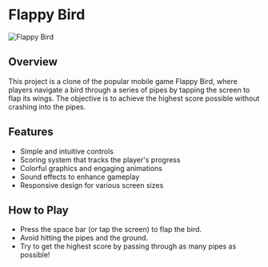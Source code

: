 # Flappy Bird

![Flappy Bird](link-to-your-image)

## Overview

This project is a clone of the popular mobile game Flappy Bird, where players navigate a bird through a series of pipes by tapping the screen to flap its wings. The objective is to achieve the highest score possible without crashing into the pipes.

## Features

- Simple and intuitive controls
- Scoring system that tracks the player's progress
- Colorful graphics and engaging animations
- Sound effects to enhance gameplay
- Responsive design for various screen sizes

## How to Play
- Press the space bar (or tap the screen) to flap the bird.
- Avoid hitting the pipes and the ground.
- Try to get the highest score by passing through as many pipes as possible!
